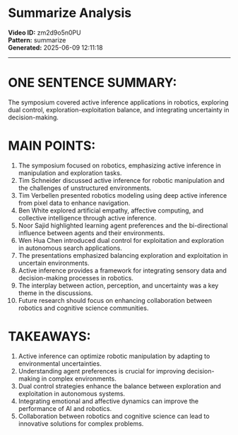 # Summarize Analysis

**Video ID:** zm2d9o5n0PU  
**Pattern:** summarize  
**Generated:** 2025-06-09 12:11:18  

---

# ONE SENTENCE SUMMARY:
The symposium covered active inference applications in robotics, exploring dual control, exploration-exploitation balance, and integrating uncertainty in decision-making.

# MAIN POINTS:
1. The symposium focused on robotics, emphasizing active inference in manipulation and exploration tasks.
2. Tim Schneider discussed active inference for robotic manipulation and the challenges of unstructured environments.
3. Tim Verbellen presented robotics modeling using deep active inference from pixel data to enhance navigation.
4. Ben White explored artificial empathy, affective computing, and collective intelligence through active inference.
5. Noor Sajid highlighted learning agent preferences and the bi-directional influence between agents and their environments.
6. Wen Hua Chen introduced dual control for exploitation and exploration in autonomous search applications.
7. The presentations emphasized balancing exploration and exploitation in uncertain environments.
8. Active inference provides a framework for integrating sensory data and decision-making processes in robotics.
9. The interplay between action, perception, and uncertainty was a key theme in the discussions.
10. Future research should focus on enhancing collaboration between robotics and cognitive science communities.

# TAKEAWAYS:
1. Active inference can optimize robotic manipulation by adapting to environmental uncertainties.
2. Understanding agent preferences is crucial for improving decision-making in complex environments.
3. Dual control strategies enhance the balance between exploration and exploitation in autonomous systems.
4. Integrating emotional and affective dynamics can improve the performance of AI and robotics.
5. Collaboration between robotics and cognitive science can lead to innovative solutions for complex problems.